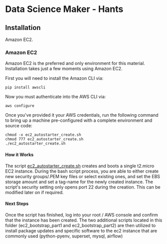 # Data Science Maker - Hants 

## Installation

Amazon EC2.

### Amazon EC2

Amazon EC2 is the preferred and only environment for this material. Installation takes just a few moments using Amazon EC2. 

First you will need to install the Amazon CLI via:

```
pip install awscli
```

Now you must authenticate into the AWS CLI via:

```
aws configure
```

Once you've provided it your AWS credentials, run the following command to bring up a machine pre-configured with a complete environment and source code:

```
chmod -x ec2_autostarter_create.sh
chmod 777 ec2_autostarter_create.sh 
./ec2_autostarter_create.sh
```

#### How it Works

The script [ec2_autostarter_create.sh](ec2_autostarter_create.sh) creates and boots a single t2.micro EC2 instance. During the bash script process, you are able to either create new security groups/.PEM key files or select existing ones, and set the EBS storage amount and set a tag-name for the newly created instance.  The script's security setting only opens port 22 during the creation. This can be modified later on if required. 


#### Next Steps

Once the script has finished, log into your root / AWS console and confirm that the instance has been created. The two additional scripts located in this folder (ec2_bootstrap_part1 and ec2_bootstrap_part2) are then utilized to install package updates and specific software to the ec2 instance that are commonly used (python-pyenv, superset, mysql, airflow)


